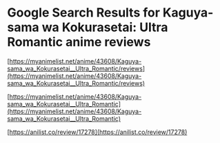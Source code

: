 # Google Search Results for Kaguya-sama wa Kokurasetai: Ultra Romantic anime reviews
[https://myanimelist.net/anime/43608/Kaguya-sama_wa_Kokurasetai__Ultra_Romantic/reviews](https://myanimelist.net/anime/43608/Kaguya-sama_wa_Kokurasetai__Ultra_Romantic/reviews)

[https://myanimelist.net/anime/43608/Kaguya-sama_wa_Kokurasetai__Ultra_Romantic](https://myanimelist.net/anime/43608/Kaguya-sama_wa_Kokurasetai__Ultra_Romantic)

[https://anilist.co/review/17278](https://anilist.co/review/17278)

